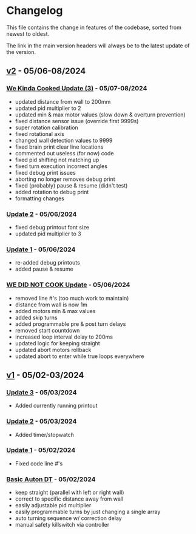 # Changelog

This file contains the change in features of the codebase, sorted from newest to oldest.

The link in the main version headers will always be to the latest update of the version.

## [v2](https://github.com/JiningLiu/POEAuton/commit/main) - 05/06-08/2024

### [We Kinda Cooked Update (3)](https://github.com/JiningLiu/POEAuton/commit/main) - 05/07-08/2024
- updated distance from wall to 200mm
- updated pid multiplier to 2
- updated min & max motor values (slow down & overturn prevention)
- fixed distance sensor issue (override first 9999s)
- super rotation calibration
- fixed rotational axis
- changed wall detection values to 9999
- fixed brain print clear line locations
- commented out useless (for now) code
- fixed pid shifting not matching up
- fixed turn execution incorrect angles
- fixed debug print issues
- aborting no longer removes debug print
- fixed (probably) pause & resume (didn't test)
- added rotation to debug print
- formatting changes

### [Update 2](https://github.com/JiningLiu/POEAuton/commit/baa1e351fadf846500ed028510a2107c0c9f50e7) - 05/06/2024
- fixed debug printout font size
- updated pid multiplier to 3

### [Update 1](https://github.com/JiningLiu/POEAuton/commit/5a80527c4e6215378f155d03325cc5934c398d6d) - 05/06/2024
- re-added debug printouts
- added pause & resume

### [WE DID NOT COOK Update](https://github.com/JiningLiu/POEAuton/commit/3124846a58d50c54e08308b1250ff0690fb1b0d5) - 05/06/2024
- removed line #'s (too much work to maintain)
- distance from wall is now 1m
- added motors min & max values
- added skip turns
- added programmable pre & post turn delays
- removed start countdown
- increased loop interval delay to 200ms
- updated logic for keeping straight
- updated abort motors rollback
- updated abort to enter while true loops everywhere

## [v1](https://github.com/JiningLiu/POEAuton/commit/db1937d011ea49b6ce23679627ae04f3af062d49) - 05/02-03/2024

### [Update 3](https://github.com/JiningLiu/POEAuton/commit/db1937d011ea49b6ce23679627ae04f3af062d49) - 05/03/2024
- Added currently running printout

### [Update 2](https://github.com/JiningLiu/POEAuton/commit/901bbd5ba94785034ba136148fb59a09fca4c409) - 05/03/2024
- Added timer/stopwatch

### [Update 1](https://github.com/JiningLiu/POEAuton/commit/b3a288d5724b21327f699367a96826deec5e8f81) - 05/02/2024
- Fixed code line #'s

### [Basic Auton DT](https://github.com/JiningLiu/POEAuton/commit/04332562dae87584d8580f70a218971d385aaf95) - 05/02/2024
- keep straight (parallel with left or right wall)
- correct to specific distance away from wall
- easily adjustable pid multiplier
- easily programmable turns by just changing a single array
- auto turning sequence w/ correction delay
- manual safety killswitch via controller
